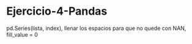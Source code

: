 # Ejercicio-4-Pandas
pd.Series(lista, index), llenar los espacios para que no quede con NAN, fill_value = 0
